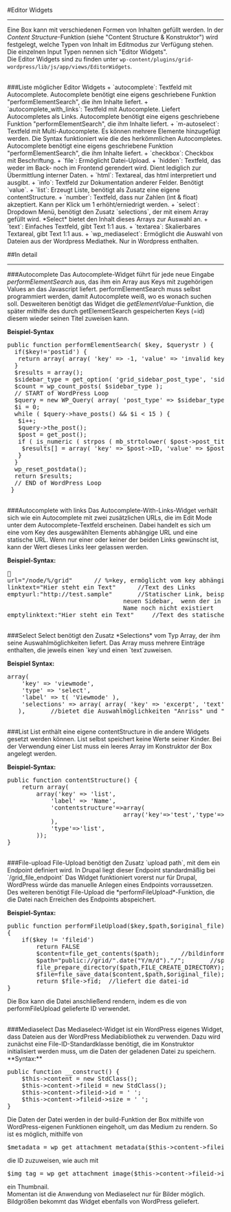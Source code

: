 #Editor Widgets

---

Eine Box kann mit verschiedenen Formen von Inhalten gefüllt werden. In der *Content Structure*-Funktion (siehe "Content Structure & Konstruktor") wird festgelegt, welche Typen von Inhalt im Editmodus zur Verfügung stehen. Die einzelnen Input Typen nennen sich "Editor Widgets". <br />
Die Editor Widgets sind zu finden unter `wp-content/plugins/grid-wordpress/lib/js/app/views/EditorWidgets`.

<br />
###Liste möglicher Editor Widgets
+ `autocomplete`: Textfeld mit Autocomplete. Autocomplete benötigt eine eigens geschriebene Funktion "performElementSearch", die ihm Inhalte liefert.
+ `autocomplete_with_links`:  Textfeld mit Autocomplete. Liefert Autocompletes  als Links. Autocomplete benötigt eine eigens geschriebene Funktion "performElementSearch", die ihm Inhalte liefert.
+ `m-autoselect`: Textfeld mit Multi-Autocomplete. Es können mehrere Elemente hinzugefügt werden. Die Syntax funktioniert wie die des herkömmlichen Autocompletes. Autocomplete benötigt eine eigens geschriebene Funktion "performElementSearch", die ihm Inhalte liefert.
+ `checkbox`: Checkbox mit Beschriftung.
+ `file`: Ermöglicht Datei-Upload.
+ `hidden`: Textfeld, das weder im Back- noch im Frontend gerendert wird. Dient lediglich zur Übermittlung interner Daten.
+ `html`: Textareal, das html interpretiert und ausgibt.
+ `info`: Textfeld zur Dokumentation anderer Felder. Benötigt `value`.
+ `list`: Erzeugt Liste, benötigt als Zusatz eine eigene contentStructure.
+ `number`: Textfeld, dass nur Zahlen (int & float) akzeptiert. Kann per Klick um 1 erhöht/erniedrigt werden.
+ `select`: Dropdown Menü, benötigt den Zusatz `selections`, der mit einem Array gefüllt wird. *Select* bietet den Inhalt dieses Arrays zur Auswahl an.
+ `text`: Einfaches Textfeld, gibt Text 1:1 aus.
+ `textarea`: Skalierbares Textareal, gibt Text 1:1 aus.
+ `wp_mediaselect`: Ermöglicht die Auswahl von Dateien aus der Wordpress Mediathek. Nur in Wordpress enthalten.

##In detail

---

###Autocomplete
Das Autocomplete-Widget führt für jede neue Eingabe *performElementSearch* aus, das ihm ein Array aus Keys mit zugehörigen Values an das Javascript liefert. performElementSearch muss selbst programmiert werden, damit Autocomplete weiß, wo es wonach suchen soll. Desweiteren benötigt das Widget die *getElementValue*-Funktion, die später mithilfe des durch getElementSearch gespeicherten Keys (=id) diesem wieder seinen Titel zuweisen kann.

**Beispiel-Syntax**
<pre>
public function performElementSearch( $key, $querystr ) {
  if($key!='postid') {
   return array( array( 'key' => -1, 'value' => 'invalid key' ) );
  }
  $results = array();
  $sidebar_type = get_option( 'grid_sidebar_post_type', 'sidebar' );
  $count = wp_count_posts( $sidebar_type );
  // START of WordPress Loop
  $query = new WP_Query( array( 'post_type' => $sidebar_type, 'posts_per_page' => $count->publish ) );
  $i = 0;
  while ( $query->have_posts() && $i < 15 ) {
   $i++;
   $query->the_post();
   $post = get_post();
   if ( is_numeric ( strpos ( mb_strtolower( $post->post_title, 'UTF-8' ), mb_strtolower( $querystr, 'UTF-8' ) ) ) ) {
    $results[] = array( 'key' => $post->ID, 'value' => $post->post_title);
   }
  }
  wp_reset_postdata();
  return $results;
  // END of WordPress Loop
 }
</pre>


<br />
###Autocomplete with links
Das Autocomplete-With-Links-Widget verhält sich wie ein Autocomplete mit zwei zusätzlichen URLs, die im Edit Mode unter dem Autocomplete-Textfeld erscheinen. Dabei handelt es sich um eine vom Key des ausgewählten Elements abhängige URL und eine statische URL. Wenn nur einer oder keiner der beiden Links gewünscht ist, kann der Wert dieses Links leer gelassen werden.

**Beispiel-Syntax:**
<pre>
url="/node/%/grid"		// %=key, ermöglicht vom key abhängige Verlinkung
linktext="Hier steht ein Text"		//Text des Links
emptyurl:"http://test.sample"		//Statischer Link, beispielsweise zum erstellen einer 
								neuen Sidebar,	wenn der in der Suche eingegebene 
								Name noch nicht existiert 
emptylinktext:"Hier steht ein Text"		//Text des statischen Links
</pre>

<br />
###Select
Select benötigt den Zusatz *Selections* vom Typ Array, der ihm seine Auswahlmöglichkeiten liefert. Das Array muss mehrere Einträge enthalten, die jeweils einen `key`und einen `text`zuweisen.

**Beispiel Syntax:**
<pre>
array(
    'key' => 'viewmode',
    'type' => 'select',
    'label' => t( 'Viewmode' ),
    'selections' => array( array( 'key' => 'excerpt', 'text' => 'Anriss' ), array( 'key' => 'full', 'text' => 'Voll' ) ),
   ),		//bietet die Auswahlmöglichkeiten "Anriss" und "Voll"
</pre>

<br />
###List
List enthält eine eigene contentStructure in die andere Widgets gesetzt werden können. List selbst speichert keine Werte seiner Kinder. Bei der Verwendung einer List muss ein leeres Array im Konstruktor der Box angelegt werden.

**Beispiel-Syntax:**
<pre>
public function contentStructure() {
	return array(
		array('key' => 'list',
			'label' => 'Name',
			'contentstructure'=>array(
								array('key'=>'test','type'=>'text','label'=>'listentext'),
			),
			'type'=>'list',
		));
}
</pre>

<br />
###File-upload
File-Upload benötigt den Zusatz `upload path`, mit dem ein Endpoint definiert wird. In Drupal liegt dieser Endpoint standardmäßig bei `/grid_file_endpoint`
Das Widget funktioniert vorerst nur für Drupal, WordPress würde das manuelle Anlegen eines Endpoints vorraussetzen. Des weiteren benötigt File-Upload die *performFileUpload*-Funktion, die die Datei nach Erreichen des Endpoints abspeichert.

**Beispiel-Syntax:**
<pre>
public function performFileUpload($key,$path,$original_file)
{
	if($key != 'fileid')
		return FALSE
		$content=file_get_contents($path);		//bildinformationen werden in $content gespeichert
		$path="public://grid/".date("Y/m/d")."/";		//speicherpfad, optimiert für kleine ordner
		file_prepare_directory($path,FILE_CREATE_DIRECTORY);	//wenn es pfad noch nicht gibt: erstellen
		$file=file_save_data($content,$path,$original_file); //speichert datei in dem festgelegten pfad
		return $file->fid; 	//liefert die datei-id
}
</pre>

Die Box kann die Datei anschließend rendern, indem es die von performFileUpload gelieferte ID verwendet.



<br />
###Mediaselect
Das Mediaselect-Widget ist ein WordPress eigenes Widget, dass Dateien aus der WordPress Mediabibliothek zu verwenden. Dazu wird zunächst eine File-ID-Standardklasse benötigt, die im Konstruktor initialisiert werden muss, um die Daten der geladenen Datei zu speichern.
**Syntax:**
<pre>
public function __construct() {
	$this->content = new StdClass();
	$this->content->fileid = new StdClass();
	$this->content->fileid->id = ' ';
	$this->content->fileid->size = ' ';
}
</pre>

Die Daten der Datei werden in der build-Funktion der Box mithilfe von WordPress-eigenen Funktionen eingeholt, um das Medium zu rendern.
So ist es möglich, mithilfe von
<pre>
$metadata = wp_get_attachment_metadata($this->content->fileid->id);
</pre>
die ID zuzuweisen, wie auch mit
<pre>
$img_tag = wp_get_attachment_image($this->content->fileid->id, $this->content->fileid->size);
</pre>
ein Thumbnail. <br />
Momentan ist die Anwendung von Mediaselect nur für Bilder möglich. Bildgrößen bekommt das Widget ebenfalls von WordPress geliefert.
